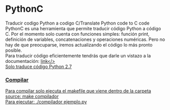 # PythonC
Traducir codigo Python a codigo C/Translate Python code to C code
<br>
PythonC es una herramienta que permite traducir código Python a código C. Por el momento solo cuenta con funciones simples: función print, definición de variables, concatenaciones y operaciones numéricas. Pero no hay de que preocuparse, iremos actualizando el código lo más pronto posible.
<br>
Para traducir código eficientemente tendrás que darle un vistazo a la documentación: <a href="https://pythoncblog.wordpress.com/documentacion/">link</>
<br>
Solo traduce código Python 2.7
<br>

<h3>Compilar</h3>
Para compilar solo ejecuta el makefile que viene dentro de la carpeta source: make compilador
<br>
Para ejecutar: ./compilador ejemplo.py
